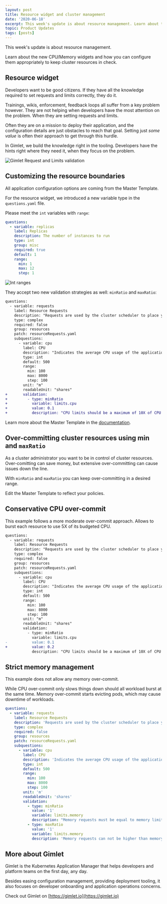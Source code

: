```yaml
---
layout: post
title: Resource widget and cluster management
date: '2020-06-18'
excerpt: This week's update is about resource management. Learn about the new CPU/Memory widgets and how you can configure them appropriately to keep cluster resources in check.
topic: Product Updates
tags: [posts]
---
```


This week's update is about resource management.

Learn about the new CPU/Memory widgets and how you can configure them appropriately to keep cluster resources in check.

## Resource widget

Developers want to be good citizens. If they have all the knowledge required to set requests and limits correctly, they do it.

Trainings, wikis, enforcement, feedback loops all suffer from a key problem however. They are not helping when developers have the most attention on the problem. When they are setting requests and limits.

Often they are on a mission to deploy their application, and the configuration details are just obstacles to reach that goal.
Setting just _some value_ is often their approach to get through this hurdle.

In Gimlet, we build the knowledge right in the tooling. Developers have the hints right where they need it, when they focus on the problem.

![Gimlet Request and Limits validation](/validation.png)

## Customizing the resource boundaries

All application configuration options are coming from the Master Template.

For the resource widget, we introduced a new variable type in the `questions.yaml` file.

Please meet the `int` variables with `range`:

```yaml
questions:
  - variable: replicas
    label: Replicas
    description: The number of instances to run
    type: int
    group: misc
    required: true
    default: 1
    range:
      min: 1
      max: 12
      step: 1
```

![Int ranges](/replicas.png)

They accept two new validation strategies as well: `minRatio` and `maxRatio`:

```diff
questions:
  - variable: requests
    label: Resource Requests
    description: "Requests are used by the cluster scheduler to place your workload on the best suiting server node."
    type: complex
    required: false
    group: resources
    patch: resourceRequests.yaml
    subquestions:
      - variable: cpu
        label: CPU
        description: "Indicates the average CPU usage of the application. 1000 CPU shares = 1 CPU core"
        type: int
        default: 500
        range:
          min: 100
          max: 8000
          step: 100
        unit: "m"
        readableUnit: "shares"
+       validation:
+         - type: minRatio
+           variable: limits.cpu
+           value: 0.1
+           description: "CPU limits should be a maximum of 10X of CPU requests. We are over-provisioning our cluster on purpose, but anything over 10X could hurt uptime. Please adjust your request or limit."
```

Learn more about the Master Template in the [documentation](https://docs.gimlet.io/setup/master-template/#int-variables-with-a-range-of-values).

## Over-committing cluster resources using min and `maxRatio`

As a cluster administrator you want to be in control of cluster resources. Over-comitting can save money, but extensive over-committing can cause issues down the line.

With `minRatio` and `maxRatio` you can keep over-committing in a desired range.

Edit the Master Template to reflect your policies.

## Conservative CPU over-commit

This example follows a more moderate over-commit approach. Allows to burst each resource to use 5X of its budgeted CPU.

```diff
questions:
  - variable: requests
    label: Resource Requests
    description: "Requests are used by the cluster scheduler to place your workload on the best suiting server node."
    type: complex
    required: false
    group: resources
    patch: resourceRequests.yaml
    subquestions:
      - variable: cpu
        label: CPU
        description: "Indicates the average CPU usage of the application. 1000 CPU shares = 1 CPU core"
        type: int
        default: 500
        range:
          min: 100
          max: 8000
          step: 100
        unit: "m"
        readableUnit: "shares"
        validation:
          - type: minRatio
            variable: limits.cpu
-           value: 0.1
+           value: 0.2
            description: "CPU limits should be a maximum of 10X of CPU requests. We are over-provisioning our cluster on purpose, but anything over 10X could hurt uptime. Please adjust your request or limit."
```

## Strict memory management

This example does not allow any memory over-commit.

While CPU over-commit only slows things down should all workload burst at the same time.
Memory over-commit starts evicting pods, which may cause downtime of workloads.

```yaml
questions:
  - variable: requests
    label: Resource Requests
    description: 'Requests are used by the cluster scheduler to place your workload on the best suiting server node.'
    type: complex
    required: false
    group: resources
    patch: resourceRequests.yaml
    subquestions:
      - variable: cpu
        label: CPU
        description: 'Indicates the average CPU usage of the application. 1000 CPU shares = 1 CPU core'
        type: int
        default: 500
        range:
          min: 100
          max: 8000
          step: 100
        unit: 'm'
        readableUnit: 'shares'
        validation:
          - type: minRatio
            value: '1'
            variable: limits.memory
            description: "Memory requests must be equal to memory limits. We don't allow memory over-commit in our cluster to prevent out of memory errors. Please adjust your request or limit."
          - type: maxRatio
            value: '1'
            variable: limits.memory
            description: 'Memory requests can not be higher than memory limits. Please adjust your request or limit.'
```

## More about Gimlet

Gimlet is the Kubernetes Application Manager that helps developers and platform teams on the first day, any day.

Besides easing configuration management, providing deployment tooling, it also focuses on developer onboarding and application operations concerns.

Check out Gimlet on [https://gimlet.io](https://gimlet.io)
